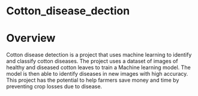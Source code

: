 # Cotton_disease_dection
# Overview
Cotton disease detection is a project that uses machine learning to identify and classify cotton diseases. The project uses a dataset of images of healthy and diseased cotton leaves to train a Machine learning model. The model is then able to identify diseases in new images with high accuracy. This project has the potential to help farmers save money and time by preventing crop losses due to disease.
 
